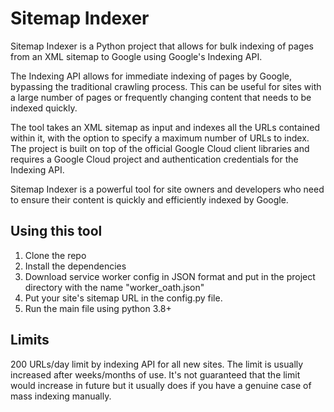 # Sitemap Indexer
Sitemap Indexer is a Python project that allows for bulk indexing of pages from an XML sitemap to Google using Google's Indexing API.

The Indexing API allows for immediate indexing of pages by Google, bypassing the traditional crawling process. This can be useful for sites with a large number of pages or frequently changing content that needs to be indexed quickly.

The tool takes an XML sitemap as input and indexes all the URLs contained within it, with the option to specify a maximum number of URLs to index. The project is built on top of the official Google Cloud client libraries and requires a Google Cloud project and authentication credentials for the Indexing API.

Sitemap Indexer is a powerful tool for site owners and developers who need to ensure their content is quickly and efficiently indexed by Google.

## Using this tool
1. Clone the repo
2. Install the dependencies
3. Download service worker config in JSON format and put in the project directory with the name "worker_oath.json"
4. Put your site's sitemap URL in the config.py file.
5. Run the main file using python 3.8+

## Limits
200 URLs/day limit by indexing API for all new sites. The limit is usually increased after weeks/months of use. It's not guaranteed that the limit would increase in future but it usually does if you have a genuine case of mass indexing manually.